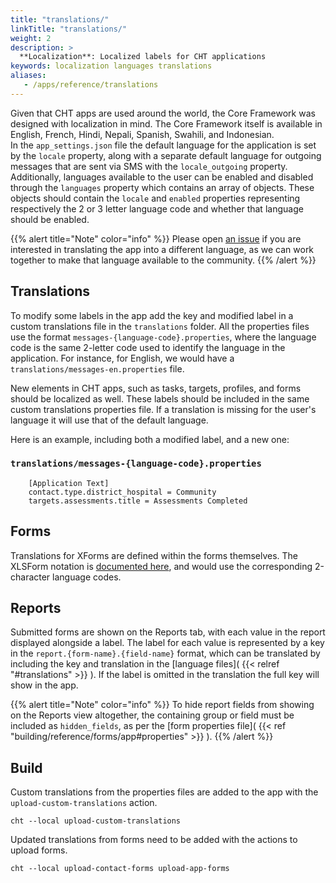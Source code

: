 ```yaml
---
title: "translations/"
linkTitle: "translations/"
weight: 2
description: >
  **Localization**: Localized labels for CHT applications
keywords: localization languages translations
aliases:
   - /apps/reference/translations
---
```


Given that CHT apps are used around the world, the Core Framework was designed with localization in mind. The Core Framework itself is available in English, French, Hindi, Nepali, Spanish, Swahili, and Indonesian.  
In the `app_settings.json` file the default language for the application is set by the `locale` property, along with a separate default language for outgoing messages that are sent via SMS with the `locale_outgoing` property.  
Additionally, languages available to the user can be enabled and disabled through the `languages` property which contains an array of objects. These objects should contain the `locale` and `enabled` properties representing respectively the 2 or 3 letter language code and whether that language should be enabled.


{{% alert title="Note" color="info" %}}
Please open [an issue](https://github.com/medic/cht-core/issues/new) if you are interested in translating the app into a different language, as we can work together to make that language available to the community.
{{% /alert %}}

## Translations

To modify some labels in the app add the key and modified label in a custom translations file in the `translations` folder. All the properties files use the format `messages-{language-code}.properties`, where the language code is the same 2-letter code used to identify the language in the application. For instance, for English, we would have a `translations/messages-en.properties` file. 

New elements in CHT apps, such as tasks, targets, profiles, and forms should be localized as well. These labels should be included in the same custom translations properties file. If a translation is missing for the user's language it will use that of the default language. 

Here is an example, including both a modified label, and a new one:

### `translations/messages-{language-code}.properties`

```
    [Application Text]
    contact.type.district_hospital = Community
    targets.assessments.title = Assessments Completed
```

## Forms

Translations for XForms are defined within the forms themselves. The XLSForm notation is [documented here](http://xlsform.org/en/#multiple-language-support), and would use the corresponding 2-character language codes.

## Reports

Submitted forms are shown on the Reports tab, with each value in the report displayed alongside a label. The label for each value is represented by a key in the `report.{form-name}.{field-name}` format, which can be translated by including the key and translation in the [language files]( {{< relref "#translations" >}} ). If the label is omitted in the translation the full key will show in the app.

{{% alert title="Note" color="info" %}}
To hide report fields from showing on the Reports view altogether, the containing group or field must be included as `hidden_fields`, as per the [form properties file]( {{< ref "building/reference/forms/app#properties" >}} ).
{{% /alert %}}

## Build

Custom translations from the properties files are added to the app with the `upload-custom-translations` action.

`cht --local upload-custom-translations`
    
Updated translations from forms need to be added with the actions to upload forms.

`cht --local upload-contact-forms upload-app-forms`
